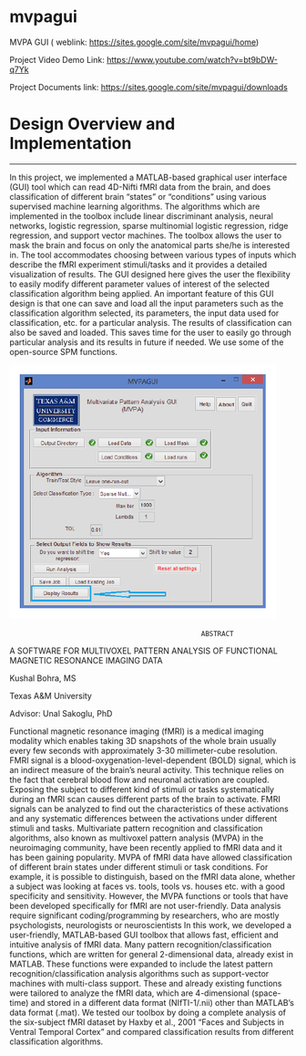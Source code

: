 # mvpagui
MVPA GUI ( weblink: https://sites.google.com/site/mvpagui/home)

Project Video Demo 
Link: https://www.youtube.com/watch?v=bt9bDW-q7Yk

Project Documents link: https://sites.google.com/site/mvpagui/downloads

# Design Overview and Implementation
*************************************
In this project, we implemented a MATLAB-based graphical user interface (GUI) tool which can read 
4D-Nifti fMRI data from the brain, and does classification of different brain “states” or “conditions” using various supervised machine learning algorithms. The algorithms which are implemented in the toolbox include linear discriminant analysis, neural networks, logistic regression, sparse multinomial logistic regression, ridge regression, and support vector machines. The toolbox allows the user to mask the brain and focus on only the anatomical parts she/he is interested in. The tool accommodates choosing between various types of inputs which describe the fMRI experiment stimuli/tasks and it provides a detailed visualization of results. The GUI designed here gives the user the flexibility to easily modify different parameter values of interest of the selected classification algorithm being applied.
An important feature of this GUI design is that one can save and load all the input parameters such as the classification algorithm selected, its parameters, the input data used for classification, etc. for a particular analysis. The results of classification can also be saved and loaded. This saves time for the user to easily go through particular analysis and its results in future if needed. We use some of the open-source SPM functions.

![alt text](https://github.com/kbohra/mvpagui/blob/master/images/mvpagui_image.png)


                                                   ABSTRACT
A SOFTWARE FOR MULTIVOXEL PATTERN ANALYSIS OF FUNCTIONAL MAGNETIC RESONANCE IMAGING DATA

Kushal Bohra, MS

Texas A&M University

Advisor: Unal Sakoglu, PhD

Functional magnetic resonance imaging (fMRI) is a medical imaging modality
which enables taking 3D snapshots of the whole brain usually every few seconds with approximately 3-30 millimeter-cube resolution. FMRI signal is a blood-oxygenation-level-dependent (BOLD) signal, which is an indirect measure of the brain’s neural activity. This technique relies on the fact that cerebral blood flow and neuronal activation are coupled. Exposing the subject to different kind of stimuli or tasks systematically during an fMRI scan causes different parts of the brain to activate. FMRI signals can be analyzed to find out the characteristics of these activations and any systematic differences between the activations under different stimuli and tasks. Multivariate pattern recognition and classification algorithms, also known as multivoxel pattern analysis (MVPA) in the neuroimaging community, have been recently applied to fMRI data and it has been gaining popularity. MVPA of fMRI data have allowed classification of different brain states under different stimuli or task conditions. For example, it is possible to distinguish, based on the fMRI data alone, whether a subject was looking at faces vs. tools, tools vs. houses etc. with a good specificity and sensitivity. However, the MVPA functions or tools that have been developed specifically for fMRI are not user-friendly. Data analysis require significant coding/programming by researchers, who are mostly psychologists, neurologists or neuroscientists
In this work, we developed a user-friendly, MATLAB-based GUI toolbox that allows fast, efficient and intuitive analysis of fMRI data. Many pattern recognition/classification functions, which are written for general 2-dimensional data, already exist in MATLAB. These functions were expanded to include the latest pattern recognition/classification analysis algorithms such as support-vector machines with multi-class support. These and already existing functions were tailored to analyze the fMRI data, which are 4-dimensional (space-time) and stored in a different data format (NIfTI-1/.nii) other than MATLAB’s data format (.mat). We tested our toolbox by doing a complete analysis of the six-subject fMRI dataset by Haxby et al., 2001 “Faces and Subjects in Ventral Temporal Cortex” and compared classification results from different classification algorithms.



